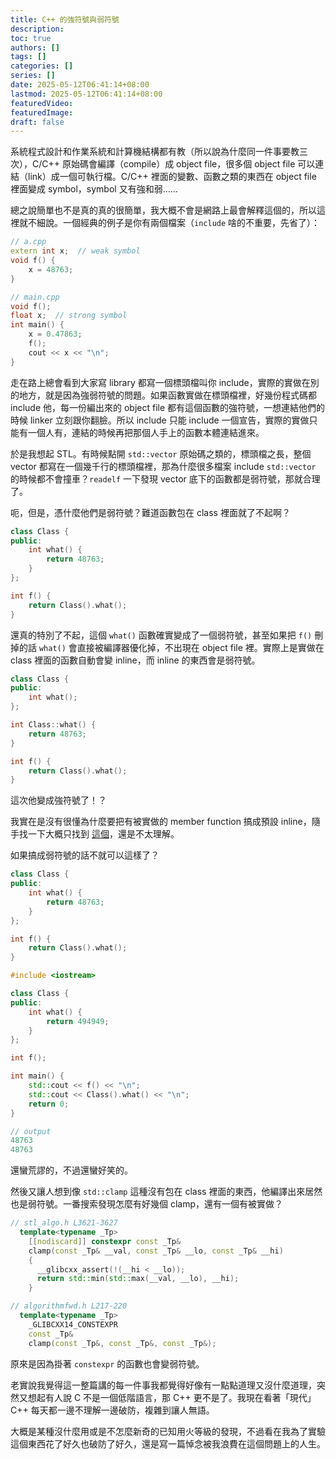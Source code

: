 ```yaml
---
title: C++ 的強符號與弱符號
description:
toc: true
authors: []
tags: []
categories: []
series: []
date: 2025-05-12T06:41:14+08:00
lastmod: 2025-05-12T06:41:14+08:00
featuredVideo:
featuredImage:
draft: false
---
```


系統程式設計和作業系統和計算機結構都有教（所以說為什麼同一件事要教三次），C/C++ 原始碼會編譯（compile）成 object file，很多個 object file 可以連結（link）成一個可執行檔。C/C++ 裡面的變數、函數之類的東西在 object file 裡面變成 symbol，symbol 又有強和弱......

總之說簡單也不是真的真的很簡單，我大概不會是網路上最會解釋這個的，所以這裡就不細說。一個經典的例子是你有兩個檔案（`include` 啥的不重要，先省了）：

```cpp
// a.cpp
extern int x;  // weak symbol
void f() {
    x = 48763;
}
```

```cpp
// main.cpp
void f();
float x;  // strong symbol
int main() {
    x = 0.47863;
    f();
    cout << x << "\n";
}
```

走在路上總會看到大家寫 library 都寫一個標頭檔叫你 include，實際的實做在別的地方，就是因為強弱符號的問題。如果函數實做在標頭檔裡，好幾份程式碼都 include 他，每一份編出來的 object file 都有這個函數的強符號，一想連結他們的時候 linker 立刻跟你翻臉。所以 include 只能 include 一個宣告，實際的實做只能有一個人有，連結的時候再把那個人手上的函數本體連結進來。

於是我想起 STL。有時候點開 `std::vector` 原始碼之類的，標頭檔之長，整個 vector 都寫在一個幾千行的標頭檔裡，那為什麼很多檔案 include `std::vector` 的時候都不會撞車？`readelf` 一下發現 vector 底下的函數都是弱符號，那就合理了。

呃，但是，憑什麼他們是弱符號？難道函數包在 class 裡面就了不起啊？

```cpp
class Class {
public:
    int what() {
        return 48763;
    }
};

int f() {
    return Class().what();
}
```

還真的特別了不起，這個 `what()` 函數確實變成了一個弱符號，甚至如果把 `f()` 刪掉的話 `what()` 會直接被編譯器優化掉，不出現在 object file 裡。實際上是實做在 class 裡面的函數自動會變 inline，而 inline 的東西會是弱符號。

```cpp
class Class {
public:
    int what();
};

int Class::what() {
    return 48763;
}

int f() {
    return Class().what();
}
```

這次他變成強符號了！？

我實在是沒有很懂為什麼要把有被實做的 member function 搞成預設 inline，隨手找一下大概只找到 [這個](https://stackoverflow.com/questions/64908813/why-is-the-symbol-of-member-function-weak)，還是不太理解。

如果搞成弱符號的話不就可以這樣了？

```cpp
class Class {
public:
    int what() {
        return 48763;
    }
};

int f() {
    return Class().what();
}
```

```cpp
#include <iostream>

class Class {
public:
    int what() {
        return 494949;
    }
};

int f();

int main() {
    std::cout << f() << "\n";
    std::cout << Class().what() << "\n";
    return 0;
}
```

```cpp
// output
48763
48763
```

還蠻荒謬的，不過還蠻好笑的。

然後又讓人想到像 `std::clamp` 這種沒有包在 class 裡面的東西，他編譯出來居然也是弱符號。一番搜索發現怎麼有好幾個 clamp，還有一個有被實做？

```cpp
// stl_algo.h L3621-3627
  template<typename _Tp>
    [[nodiscard]] constexpr const _Tp&
    clamp(const _Tp& __val, const _Tp& __lo, const _Tp& __hi)
    {
      __glibcxx_assert(!(__hi < __lo));
      return std::min(std::max(__val, __lo), __hi);
    }

// algorithmfwd.h L217-220
  template<typename _Tp>
    _GLIBCXX14_CONSTEXPR
    const _Tp&
    clamp(const _Tp&, const _Tp&, const _Tp&);
```

原來是因為掛著 `constexpr` 的函數也會變弱符號。

老實說我覺得這一整篇講的每一件事我都覺得好像有一點點道理又沒什麼道理，突然又想起有人說 C 不是一個低階語言，那 C++ 更不是了。我現在看著「現代」C++ 每天都一邊不理解一邊破防，複雜到讓人無語。

大概是某種沒什麼用或是不怎麼新奇的已知用火等級的發現，不過看在我為了實驗這個東西花了好久也破防了好久，還是寫一篇悼念被我浪費在這個問題上的人生。
